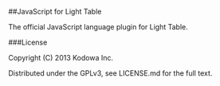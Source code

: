 ##JavaScript for Light Table

The official JavaScript language plugin for Light Table.

###License

Copyright (C) 2013 Kodowa Inc.

Distributed under the GPLv3, see LICENSE.md for the full text.
